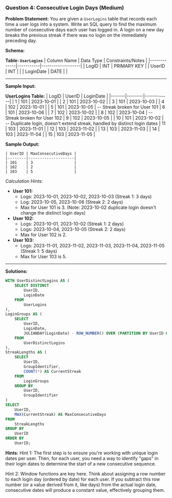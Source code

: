 ### Question 4: Consecutive Login Days (Medium)

**Problem Statement:**
You are given a `UserLogins` table that records each time a user logs into a system. Write an SQL query to find the maximum number of consecutive days each user has logged in. A login on a new day breaks the previous streak if there was no login on the immediately preceding day.

**Schema:**

**Table: `UserLogins`**
| Column Name | Data Type | Constraints/Notes |
|-------------|-----------|-------------------|
| LogID       | INT       | PRIMARY KEY       |
| UserID      | INT       |                   |
| LoginDate   | DATE      |                   |

---

**Sample Input:**

**UserLogins Table:**
| LogID | UserID | LoginDate  |
|-------|--------|------------|
| 1     | 101    | 2023-10-01 |
| 2     | 101    | 2023-10-02 |
| 3     | 101    | 2023-10-03 |
| 4     | 102    | 2023-10-01 |
| 5     | 101    | 2023-10-05 | -- Streak broken for User 101
| 6     | 101    | 2023-10-06 |
| 7     | 102    | 2023-10-02 |
| 8     | 102    | 2023-10-04 | -- Streak broken for User 102
| 9     | 102    | 2023-10-05 |
| 10    | 101    | 2023-10-02 | -- Duplicate login, doesn't extend streak, handled by distinct login dates
| 11    | 103    | 2023-11-01 |
| 12    | 103    | 2023-11-02 |
| 13    | 103    | 2023-11-03 |
| 14    | 103    | 2023-11-04 |
| 15    | 103    | 2023-11-05 |

**Sample Output:**
```
| UserID | MaxConsecutiveDays |
|--------|--------------------|
| 101    | 3                  |
| 102    | 2                  |
| 103    | 5                  |
```
*Calculation Hints:*
*   **User 101:**
    *   Logs: 2023-10-01, 2023-10-02, 2023-10-03 (Streak 1: 3 days)
    *   Log: 2023-10-05, 2023-10-06 (Streak 2: 2 days)
    *   Max for User 101 is 3. (Note: 2023-10-02 duplicate login doesn't change the distinct login days)
*   **User 102:**
    *   Logs: 2023-10-01, 2023-10-02 (Streak 1: 2 days)
    *   Logs: 2023-10-04, 2023-10-05 (Streak 2: 2 days)
    *   Max for User 102 is 2.
*   **User 103:**
    *   Logs: 2023-11-01, 2023-11-02, 2023-11-03, 2023-11-04, 2023-11-05 (Streak 1: 5 days)
    *   Max for User 103 is 5.

---

**Solutions:**

```sql
WITH UserDistinctLogins AS (
    SELECT DISTINCT
        UserID,
        LoginDate
    FROM
        UserLogins
),
LoginGroups AS (
    SELECT
        UserID,
        LoginDate,
        JULIANDAY(LoginDate) - ROW_NUMBER() OVER (PARTITION BY UserID ORDER BY LoginDate) AS GroupIdentifier
    FROM
        UserDistinctLogins
),
StreakLengths AS (
    SELECT
        UserID,
        GroupIdentifier,
        COUNT(*) AS CurrentStreak
    FROM
        LoginGroups
    GROUP BY
        UserID,
        GroupIdentifier
)
SELECT
    UserID,
    MAX(CurrentStreak) AS MaxConsecutiveDays
FROM
    StreakLengths
GROUP BY
    UserID
ORDER BY
    UserID;
```


**Hints:**
Hint 1:
The first step is to ensure you're working with unique login dates per user. Then, for each user, you need a way to identify "gaps" in their login dates to determine the start of a new consecutive sequence.

Hint 2:
Window functions are key here. Think about assigning a row number to each login day (ordered by date) for each user. If you subtract this row number (or a value derived from it, like days) from the actual login date, consecutive dates will produce a constant value, effectively grouping them.
